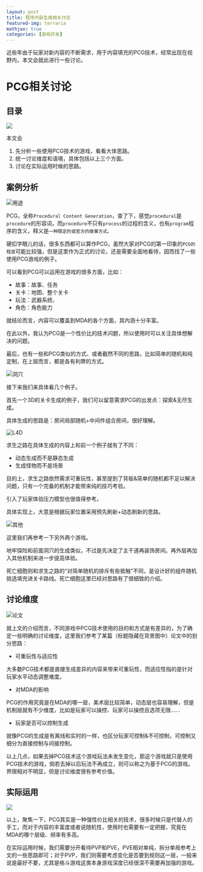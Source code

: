 ```yaml
---
layout: post
title: 程序内容生成相关讨论
featured-img: terraria
mathjax: true
categories: [游戏开发]
---
```


近些年由于玩家对新内容的不断需求，用于内容填充的PCG技术，经常出现在视野内，本文会就此进行一些讨论。

<!--more-->


# PCG相关讨论


## 目录
![](/assets/img/skill/PCG/2.jpg)

本文会

1. 先分析一些使用PCG技术的游戏，看看大体思路。
2. 统一讨论维度和语境，具体包括以上三个方面。
3. 讨论在实际运用时候的思路。


## 案例分析

![用途](/assets/img/skill/PCG/3.jpg)

PCG，全称`Procedural Content Generation`，查了下，感觉`procedural`是`procedure`的形容词，而`procedure`不只有`process`的过程的含义，也有`program`程序的含义，释义是`一种既定的或官方的做事方式。`

硬扣字眼儿的话，很多东西都可以算作PCG，虽然大家对PCG的第一印象的`PCG的程度`可能比较强，但是这里作为正式的讨论，还是需要全面地看待，因而找了一些使用PCG游戏的例子。

可以看到PCG可以运用在游戏的很多方面，比如：

+ 故事：故事、任务
+ 关卡：地图、整个关卡
+ 玩法：武器系统、
+ 角色：角色能力

就结论而言，内容可以覆盖到MDA的各个方面，其内涵十分丰富。

在此以外，我认为PCG是一个性价比的技术问题，所以使用时可以关注具体想解决的问题。

最后，也有一些和PCG类似的方式、或者截然不同的思路，比如简单的随机和纯定制，在上层而言，都是各有利弊的方式。

![洞穴](/assets/img/skill/PCG/4.jpg)

接下来我们来具体看几个例子。

首先一个3D的关卡生成的例子，我们可以留意需求PCG的出发点：探索&无尽生成。

具体生成的思路是：房间局部随机+中间件组合房间，很好理解。


![L4D](/assets/img/skill/PCG/5.jpg)

求生之路在具体生成的内容上和前一个例子就有了不同：

+ 动态生成而不是静态生成
+ 生成怪物而不是场景

目的上，求生之路依然需求可重玩性，甚至提到了背板&简单的随机都不足以解决问题，只有一个完备的机制才能带来纯的技巧考验。

引入了玩家体验压力模型也很值得参考。

具体实现上，大意是根据玩家位置采用预先刷新+动态刷新的思路。

![其他](/assets/img/skill/PCG/6.jpg)

这里我们再参考一下另外两个游戏。

地牢探险和前面洞穴的生成类似，不过是先决定了主干道再装饰房间。再外层再加入其他机制来进一步提高体验。

死亡细胞则和求生之路的“对简单随机的排斥有些抵触”不同，是设计好的组件随机挑选填充进关卡路线。死亡细胞这里已经对思路有了很细致的介绍。


## 讨论维度

![论文](/assets/img/skill/PCG/7.jpg)

就上文的介绍而言，不同游戏中PCG技术使用的目的和方式是有差异的，为了确定一些明确的讨论维度，这里我们参考了某篇（标题隐藏在背景图中）论文中的划分思路：

+ 可重玩性与适应性

大多数PCG技术都是直接生成差异的内容来带来可重玩性，而适应性指的是针对玩家水平动态调整难度。

+ 对MDA的影响

PCG的作用究竟是在MDA的哪一层，美术层比较简单，动态层也容易理解，但是机制层就有不少维度，比如是玩家可以操控、玩家可以操控且选项无限……

+ 玩家是否可以控制生成

就像PCG的生成是有离线和实时的一样，也区分玩家可控制&不可控制，可控制又细分为直接控制与间接控制。

以上几点，如果去掉PCG技术这个游戏玩法未发生变化，那这个游戏就只是使用PCG技术的游戏，倘若去掉以后玩法不再成立，则可以称之为基于PCG的游戏。界限相对不明显，但是讨论维度很有参考价值。


## 实际运用


![](/assets/img/skill/PCG/8.jpg)


以上，聚焦一下，PCG其实是一种强性价比相关的技术，很多时候只是代替人的手工，而对于内容的丰富度或者说随机性，使用时也需要有一定把握，究竟在MDA的哪个层级、频率有多高。

在实际运用时候，我们需要分开看待PVP和PVE，PVE相对单纯，拆分单局参考上文的一些思路即可；对于PVP，我们则需要考虑变化是否要到规则这一层，一般来说是最好不要，尤其是格斗游戏这类本身游戏深度已经很深不需要再加强的游戏。
